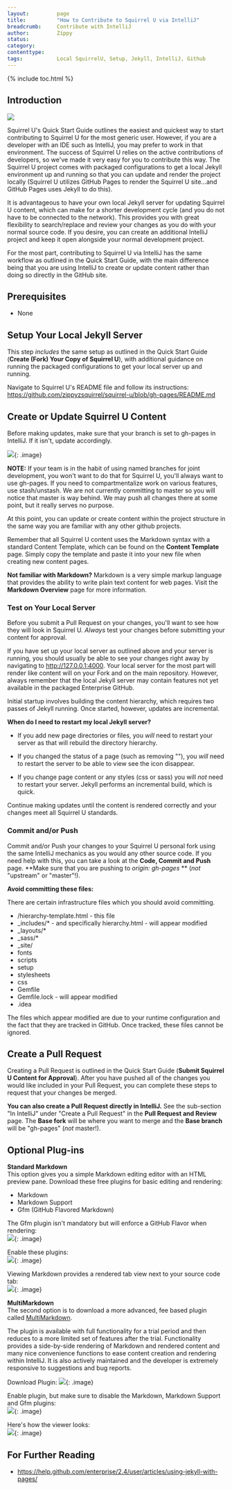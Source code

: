 ```yaml
---
layout:         page
title:          "How to Contribute to Squirrel U via IntelliJ"
breadcrumb:     Contribute with IntelliJ
author:         Zippy
status:     
category:
contenttype:
tags:           Local SquirrelU, Setup, Jekyll, IntelliJ, Github
---
```


{% include toc.html %}

## Introduction

![](images/intellij.png)

Squirrel U's Quick Start Guide outlines the easiest and quickest way to start contributing to Squirrel U for the most generic user. However,
if you are a developer with an IDE such as IntelliJ, you may prefer to work in that environment. The success of Squirrel U
relies on the active contributions of developers, so we've made it very easy for you to contribute this way. The Squirrel U project comes
with packaged configurations to get a local Jekyll environment up and running so that you can update and render the project locally (Squirrel
U utilizes GitHub Pages to render the Squirrel U site...and GitHub Pages uses Jekyll to do this).

It is advantageous to have your own local Jekyll server for updating Squirrel U content, which can make for a shorter development cycle
(and you do not have to be connected to the network). This provides you with great flexibility to search/replace and review your
changes as you do with your normal source code. If you desire, you can create an additional IntelliJ project and keep it open
alongside your normal development project.

For the most part, contributing to Squirrel U via IntelliJ has the same workflow as outlined in the Quick Start Guide, with the main difference
being that you are using IntelliJ to create or update content rather than doing so directly in the GitHub site.

## Prerequisites

* None

## Setup Your Local Jekyll Server

This step *includes* the same setup as outlined in the Quick Start Guide (**Create (Fork) Your Copy of Squirrel U**), with
additional guidance on running the packaged configurations to get your local server up and running.

Navigate to Squirrel U's README file and follow its instructions: <https://github.com/zippyzsquirrel/squirrel-u/blob/gh-pages/README.md>

## Create or Update Squirrel U Content

Before making updates, make sure that your branch is set to gh-pages in IntelliJ.  If it isn't, update accordingly.

![](images/IntelliJGHPagesBranch.png){: .image}

**NOTE:** If your team is in the habit of using named branches for joint development, you
won't want to do that for Squirrel U, you'll always want to use gh-pages. If you need
to compartmentalize work on various features, use stash/unstash.  We are not currently committing to master so you will notice that master is
way behind. We may push all changes there at some point, but it really serves no purpose.

At this point, you can update or create content within the project structure in the same way you are familiar with any other github projects.

Remember that all Squirrel U content uses the Markdown syntax with a standard Content Template, which can be
found on the **Content Template** page.  Simply copy the template and paste it into your new file when creating new content pages.

**Not familiar with Markdown?** Markdown is a very simple markup language that provides the ability to write plain text content
for web pages. Visit the **Markdown Overview** page for more information.

### Test on Your Local Server

Before you submit a Pull Request on your changes, you'll want to see how they will look in Squirrel U. *Always* test your changes
before submitting your content for approval.

If you have set up your local server as outlined above and your server is running, you should usually be able to see your changes right
away by navigating to <http://127.0.0.1:4000>. Your local server for the most part will render like content will on your Fork
and on the main repository. However, always remember that the local Jekyll server may contain features not yet available in the 
packaged Enterprise GitHub.

Initial startup involves building the content hierarchy, which requires two passes
of Jekyll running.  Once started, however, updates are incremental.

**When do I need to restart my local Jekyll server?**

* If you add new page directories or files, you *will* need to restart your server as
that will rebuild the directory hierarchy.

* If you changed the status of a page (such as removing ""), you
*will* need to restart the server to be able to view see the icon disappear.

* If you change page content or any styles (css or sass) you will *not* need to
restart your server. Jekyll performs an incremental build, which is quick.

Continue making updates until the content is rendered correctly and your changes meet all Squirrel U standards.

### Commit and/or Push

Commit and/or Push your changes to your Squirrel U personal fork using the same IntelliJ mechanics as you would any other source code. If
you need help with this, you can take a look at the **Code, Commit and Push** page. **Make sure that you are pushing to *origin: gh-pages* **
(*not* "upstream" or "master"!).

**Avoid committing these files:**

There are certain infrastructure files which you should avoid committing.

  * /hierarchy-template.html - this file
  * _includes/* - and specifically hierarchy.html - will appear modified
  * _layouts/*
  * _sass/*
  * _site/
  * fonts
  * scripts
  * setup
  * stylesheets
  * css
  * Gemfile
  * Gemfile.lock - will appear modified
  * .idea

The files which appear modified are due to your runtime configuration and the
fact that they are tracked in GitHub.  Once tracked, these files cannot be
ignored.

## Create a Pull Request

Creating a Pull Request is outlined in the Quick Start Guide (**Submit Squirrel U Content for Approval**). After you have pushed
all of the changes you would like included in your Pull Request, you can complete these steps to request that your changes be
merged.

**You can also create a Pull Request directly in IntelliJ.**  See the sub-section "In IntelliJ" under "Create a Pull Request" in
the **Pull Request and Review** page.  The **Base fork** will be where you want to merge and the **Base branch** will be "gh-pages" (*not* master!).

## Optional Plug-ins

**Standard Markdown**  
This option gives you a simple Markdown editing editor with an HTML preview pane. Download these free plugins for basic editing and rendering:

 * Markdown   
 * Markdown Support 
 * Gfm (GitHub Flavored Markdown) 

The Gfm plugin isn't mandatory but will enforce a GitHub Flavor when rendering:  
![](images/downloadGfm.png){: .image}

Enable these plugins:  
![](images/enableGfm.png){: .image}

Viewing Markdown provides a rendered tab view next to your source code tab:  
![](images/viewGfm.png){: .image}

**MultiMarkdown**  
The second option is to download a more advanced, fee based plugin called 
[MultiMarkdown](https://github.com/vsch/idea-multimarkdown/wiki/Enhanced-Features). 

The plugin is available with full functionality for a trial period and then 
reduces to a more limited set of features after the trial. Functionality 
provides a side-by-side rendering of Markdown and rendered content and many nice
convenience functions to ease content creation and rendering within IntelliJ. It
is also actively maintained and the developer is extremely responsive to 
suggestions and bug reports. 

Download Plugin:
![](images/downloadMultiMarkdown.png){: .image}

Enable plugin, but make sure to disable the Markdown, Markdown Support and Gfm 
plugins:  
![](images/enableMultiMarkdown.png){: .image}

Here's how the viewer looks:  
![](images/viewMultiMarkdown.png){: .image}

## For Further Reading

* <https://help.github.com/enterprise/2.4/user/articles/using-jekyll-with-pages/>

